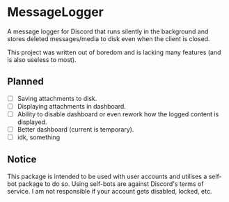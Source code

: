 # MessageLogger
A message logger for Discord that runs silently in the background and stores deleted messages/media to disk even when the client is closed.

This project was written out of boredom and is lacking many features (and is also useless to most).

## Planned

- [ ] Saving attachments to disk.
- [ ] Displaying attachments in dashboard.
- [ ] Ability to disable dashboard or even rework how the logged content is displayed.
- [ ] Better dashboard (current is temporary).
- [ ] idk, something
## Notice
This package is intended to be used with user accounts and utilises a self-bot package to do so. Using self-bots are against Discord's terms of service. I am not responsible if your account gets disabled, locked, etc.
